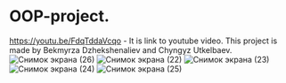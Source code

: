 # OOP-project.
https://youtu.be/FdqTddaVcqo - It is link to youtube video. 
This project is made by Bekmyrza Dzhekshenaliev and Chyngyz Utkelbaev.
![Снимок экрана (26)](https://user-images.githubusercontent.com/74038682/148506147-701b9cde-b8cf-4388-a008-cffd43734ae5.png)
![Снимок экрана (22)](https://user-images.githubusercontent.com/74038682/148506151-c2f34a8b-a0b1-4ff1-bdca-794a732c7d4a.png)
![Снимок экрана (23)](https://user-images.githubusercontent.com/74038682/148506154-5b67d8e1-0996-494d-ae74-c228d9a80ecf.png)
![Снимок экрана (24)](https://user-images.githubusercontent.com/74038682/148506159-bcc731c0-7a4f-4f42-bf38-42b4fe239d39.png)
![Снимок экрана (25)](https://user-images.githubusercontent.com/74038682/148506163-6b01aea1-2f89-404d-a4b3-5823a4d809d9.png)
